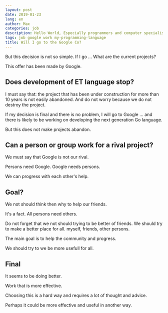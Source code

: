 ```yaml
---
layout: post
date: 2019-01-23
lang: en
author: Max
categories: job
description: Hello World, Especially programmers and computer specialists.
tags: job google work my-programming-language
title: Will I go to the Google Co?
---
```


But this decision is not so simple.
If I go ... What are the current projects?

This offer has been made by Google.

## Does development of ET language stop?

I must say that: the project that has been under construction for more than 10 years is not easily abandoned.
And do not worry because we do not destroy the project.

If my decision is final and there is no problem, I will go to Google ... and there is likely to be working on developing the next generation Go language.

But this does not make projects abandon.

## Can a person or group work for a rival project?

We must say that Google is not our rival.

Persons need Google.
Google needs persons.

We can progress with each other's help.

## Goal?
We not should think then why to help our friends.

It's a fact.
All persons need others.

Do not forget that we not should trying to be better of friends.
We should try to make a better place for all.
myself, friends, other persons.

The main goal is to help the community and progress.

We should try to we be more usefull for all.

## Final

It seems to be doing better.

Work that is more effective.

Choosing this is a hard way and requires a lot of thought and advice.

Perhaps it could be more effective and useful in another way.
